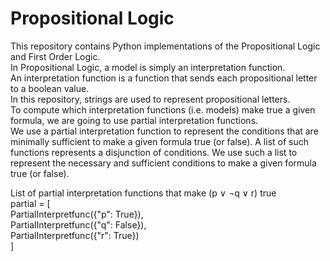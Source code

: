 # Propositional Logic
This repository contains Python implementations of the Propositional Logic and First Order Logic.<br>
In Propositional Logic, a model is simply an interpretation function.<br>
An interpretation function is a function that sends each propositional letter to a boolean value.<br>
In this repository, strings are used to represent propositional letters.<br>
To compute which interpretation functions (i.e. models) make true a given formula, we are going to use partial interpretation functions.<br>
We use a partial interpretation function to represent the conditions that are minimally sufficient to make a given formula true (or false). A list of such functions represents a disjunction of conditions. We use such a list to represent the necessary and sufficient conditions to make a given formula true (or false).<br>

List of partial interpretation functions that make (p ∨ ¬q ∨ r) true<br>
partial = [<br>
    PartialInterpretfunc({"p": True}),<br>
    PartialInterpretfunc({"q": False}),<br>
    PartialInterpretfunc({"r": True})<br>
]